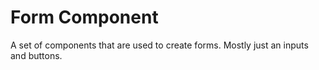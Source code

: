 # Form Component
A set of components that are used to create forms. Mostly just an inputs and buttons.